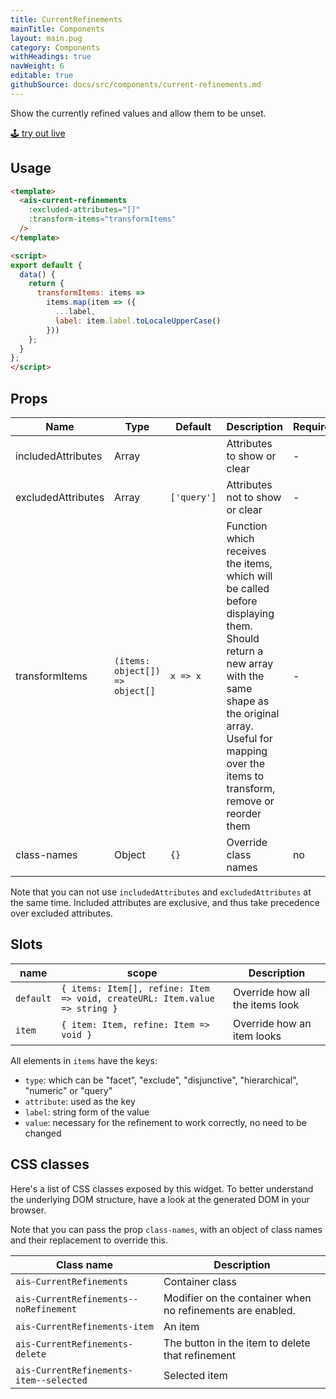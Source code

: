 ```yaml
---
title: CurrentRefinements
mainTitle: Components
layout: main.pug
category: Components
withHeadings: true
navWeight: 6
editable: true
githubSource: docs/src/components/current-refinements.md
---
```


Show the currently refined values and allow them to be unset.

<a class="btn btn-static-theme" href="stories/?selectedKind=CurrentRefinements">🕹 try out live</a>

## Usage

```html
<template>
  <ais-current-refinements
    :excluded-attributes="[]"
    :transform-items="transformItems"
  />
</template>

<script>
export default {
  data() {
    return {
      transformItems: items =>
        items.map(item => ({
          ...label,
          label: item.label.toLocaleUpperCase()
        }))
    };
  }
};
</script>
```

## Props

Name | Type | Default | Description | Required
---|---|---|---|---
includedAttributes | Array | | Attributes to show or clear | -
excludedAttributes | Array | `['query']` | Attributes not to show or clear | -
transformItems | `(items: object[]) => object[]` | `x => x` | Function which receives the items, which will be called before displaying them. Should return a new array with the same shape as the original array. Useful for mapping over the items to transform, remove or reorder them | -
class-names | Object | `{}` | Override class names | no

Note that you can not use `includedAttributes` and `excludedAttributes` at the same time. Included attributes are exclusive, and thus take precedence over excluded attributes.

## Slots

name | scope | Description
---|---|---
`default` | `{ items: Item[], refine: Item => void, createURL: Item.value => string }` | Override how all the items look
`item` | `{ item: Item, refine: Item => void }` | Override how an item looks

All elements in `items` have the keys:

* `type`: which can be "facet", "exclude", "disjunctive", "hierarchical", "numeric" or "query"
* `attribute`: used as the key
* `label`: string form of the value
* `value`: necessary for the refinement to work correctly, no need to be changed

## CSS classes

Here's a list of CSS classes exposed by this widget. To better understand the underlying
DOM structure, have a look at the generated DOM in your browser.

Note that you can pass the prop `class-names`, with an object of class names and their replacement to override this.

Class name | Description
---|---
`ais-CurrentRefinements` | Container class
`ais-CurrentRefinements--noRefinement` | Modifier on the container when no refinements are enabled.
`ais-CurrentRefinements-item` | An item
`ais-CurrentRefinements-delete` | The button in the item to delete that refinement
`ais-CurrentRefinements-item--selected` | Selected item

